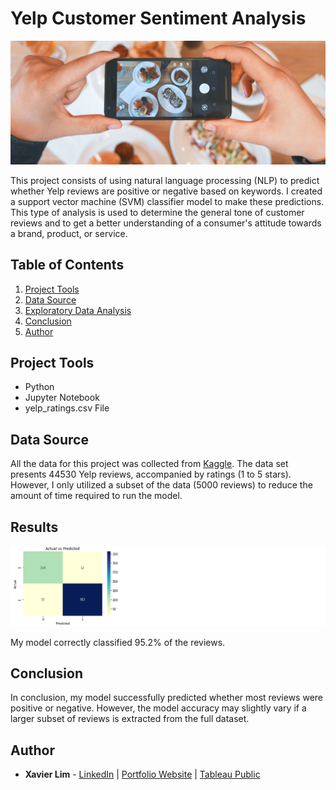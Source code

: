 # Yelp Customer Sentiment Analysis
![Header](https://github.com/xavier-lim/yelpSentimentAnalysis/blob/main/images/yelp_header.jpg)

This project consists of using natural language processing (NLP) to predict whether Yelp reviews are positive or negative based on keywords. I created a support vector machine (SVM) classifier model to make these predictions. This type of analysis is used to determine the general tone of customer reviews and to get a better understanding of a consumer's attitude towards a brand, product, or service.

## Table of Contents
1.	[Project Tools](https://github.com/xavier-lim/yelpSentimentAnalysis#project-tools)
2.	[Data Source](https://github.com/xavier-lim/yelpSentimentAnalysis#data-source)
4.	[Exploratory Data Analysis](https://github.com/xavier-lim/yelpSentimentAnalysis#results)
5.	[Conclusion](https://github.com/xavier-lim/yelpSentimentAnalysis#conclusion)
7.	[Author](https://github.com/xavier-lim/yelpSentimentAnalysis#author)

## Project Tools
*	Python
*	Jupyter Notebook
*	yelp_ratings.csv File

## Data Source
All the data for this project was collected from [Kaggle](https://www.kaggle.com/matleonard/nlp-course). The data set presents 44530 Yelp reviews, accompanied by ratings (1 to 5 stars). However, I only utilized a subset of the data (5000 reviews) to reduce the amount of time required to run the model.

## Results
![Results](https://github.com/xavier-lim/yelpSentimentAnalysis/blob/main/images/results.PNG)

My model correctly classified 95.2% of the reviews.

## Conclusion
In conclusion, my model successfully predicted whether most reviews were positive or negative. However, the model accuracy may slightly vary if a larger subset of reviews is extracted from the full dataset.


## Author
* **Xavier Lim** - [LinkedIn](https://www.linkedin.com/in/xavier-lim14/)  |  [Portfolio Website](https://xavier-lim.github.io/)  |  [Tableau Public](https://public.tableau.com/profile/xavier.lim#!/)

